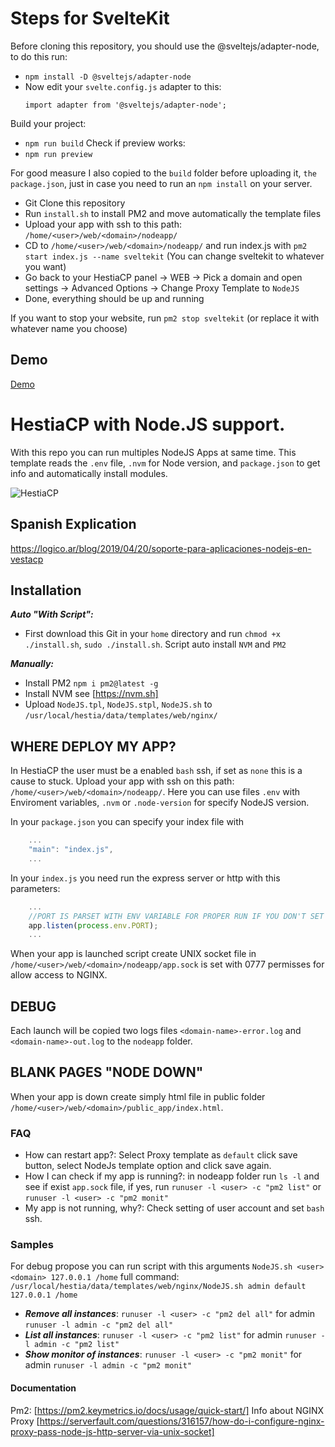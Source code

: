 # Steps for SvelteKit

Before cloning this repository, you should use the @sveltejs/adapter-node, to do this run:
* `npm install -D @sveltejs/adapter-node`
* Now edit your `svelte.config.js` adapter to this:
  ```
  import adapter from '@sveltejs/adapter-node';
  ```
Build your project:
* `npm run build`
Check if preview works:
* `npm run preview`

For good measure I also copied to the `build` folder before uploading it, `the package.json`, just in case you need to run an `npm install` on your server.


* Git Clone this repository
* Run `install.sh` to install PM2 and move automatically the template files
* Upload your app with ssh to this path: `/home/<user>/web/<domain>/nodeapp/`
* CD to `/home/<user>/web/<domain>/nodeapp/` and run index.js with `pm2 start index.js --name sveltekit` (You can change sveltekit to whatever you want)
* Go back to your HestiaCP panel -> WEB -> Pick a domain and open settings -> Advanced Options -> Change Proxy Template to `NodeJS`
* Done, everything should be up and running

If you want to stop your website, run `pm2 stop sveltekit` (or replace it with whatever name you choose)

## Demo
[Demo](https://anonymousgca.eu)

# HestiaCP with Node.JS support.

With this repo you can run multiples NodeJS Apps at same time.
This template reads the `.env` file, `.nvm` for Node version, and `package.json` to get info and automatically install modules.

![HestiaCP](https://logico.com.ar/img/2019/04/21/vestacp_proxy_setup.png)

## Spanish Explication
https://logico.ar/blog/2019/04/20/soporte-para-aplicaciones-nodejs-en-vestacp

## Installation

***Auto "With Script":***
* First download this Git in your `home` directory and run `chmod +x ./install.sh`, `sudo ./install.sh`. Script auto install `NVM` and `PM2` 

***Manually:***
* Install PM2 `npm i pm2@latest -g`
* Install NVM see [https://nvm.sh]
* Upload `NodeJS.tpl`, `NodeJS.stpl`, `NodeJS.sh` to `/usr/local/hestia/data/templates/web/nginx/`

## WHERE DEPLOY MY APP?

In HestiaCP the user must be a enabled `bash` ssh, if set as `none` this is a cause to stuck.
Upload your app with ssh on this path: `/home/<user>/web/<domain>/nodeapp/`.
Here you can use files `.env` with Enviroment variables, `.nvm` or `.node-version` for specify NodeJS version.

In your `package.json` you can specify your index file with 
```js
    ...
    "main": "index.js",
    ...
```

In your `index.js` you need run the express server or http with this parameters:
```js
    ...
    //PORT IS PARSET WITH ENV VARIABLE FOR PROPER RUN IF YOU DON'T SET YOUR APP IS CRASH OR NOT RUN!!
    app.listen(process.env.PORT); 
    ...
```
When your app is launched script create UNIX socket file in `/home/<user>/web/<domain>/nodeapp/app.sock` is set with 0777 permisses for allow access to NGINX.

## DEBUG

Each launch will be copied two logs files `<domain-name>-error.log` and `<domain-name>-out.log` to the `nodeapp` folder.

## BLANK PAGES "NODE DOWN"

When your app is down create simply html file in public folder `/home/<user>/web/<domain>/public_app/index.html`.

### FAQ

* How can restart app?: Select Proxy template as `default` click save button, select NodeJs template option and click save again.
* How I can check if my app is running?: in nodeapp folder run `ls -l` and see if exist `app.sock` file, if yes, run `runuser -l <user> -c "pm2 list"` or `runuser -l <user> -c "pm2 monit"`
* My app is not running, why?: Check setting of user account and set `bash` ssh. 

### Samples

For debug propose you can run script with this arguments `NodeJS.sh <user> <domain> 127.0.0.1 /home` full command: `/usr/local/hestia/data/templates/web/nginx/NodeJS.sh admin default 127.0.0.1 /home`

* ***Remove all instances***: `runuser -l <user> -c "pm2 del all"` for admin `runuser -l admin -c "pm2 del all"`
* ***List all instances***: `runuser -l <user> -c "pm2 list"` for admin `runuser -l admin -c "pm2 list"`
* ***Show monitor of instances***: `runuser -l <user> -c "pm2 monit"` for admin `runuser -l admin -c "pm2 monit"`

#### Documentation

Pm2: [https://pm2.keymetrics.io/docs/usage/quick-start/]
Info about NGINX Proxy [https://serverfault.com/questions/316157/how-do-i-configure-nginx-proxy-pass-node-js-http-server-via-unix-socket]

